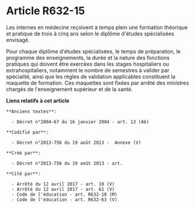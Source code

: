 # Article R632-15

Les internes en médecine reçoivent à temps plein une formation théorique et pratique de trois à cinq ans selon le diplôme
d'études spécialisées envisagé.

Pour chaque diplôme d'études spécialisées, le temps de préparation, le programme des enseignements, la durée et la nature des
fonctions pratiques qui doivent être exercées dans les stages hospitaliers ou extrahospitaliers, notamment le nombre de
semestres à valider par spécialité, ainsi que les règles de validation applicables constituent la maquette de formation. Ces
maquettes sont fixées par arrêté des ministres chargés de l'enseignement supérieur et de la santé.

**Liens relatifs à cet article**

	**Anciens textes**:

	  - Décret n°2004-67 du 16 janvier 2004 - art. 13 (Ab)

	**Codifié par**:

	  - Décret n°2013-756 du 19 août 2013 -  Annexe (V)

	**Créé par**:

	  - Décret n°2013-756 du 19 août 2013 - art.

	**Cité par**:

	  - Arrêté du 12 avril 2017 - art. 10 (V)
	  - Arrêté du 12 avril 2017 - art. 61 (V)
	  - Code de l'éducation - art. R632-18 (M)
	  - Code de l'éducation - art. R632-63 (V)
